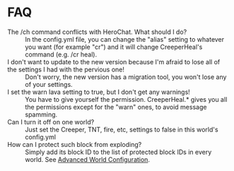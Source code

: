 FAQ
===

<dl>
  <dt> The /ch command conflicts with HeroChat. What should I do? </dt>
  <dd>In the config.yml file, you can change the "alias" setting to whatever you want (for example "cr") and it will change CreeperHeal's command (e.g. /cr heal).</dd>

<dt>I don't want to update to the new version because I'm afraid to lose all of the settings I had with the pervious one! </dt>
<dd>Don't worry, the new version has a migration tool, you won't lose any of your settings.</dd>

<dt>I set the warn lava setting to true, but I don't get any warnings!</dt>
<dd>You have to give yourself the permission. CreeperHeal.* gives you all the permissions except for the "warn" ones, to avoid message spamming.</dd>

<dt>Can I turn it off on one world?</dt>
<dd>Just set the Creeper, TNT, fire, etc, settings to false in this world's config.yml</dd>

<dt>How can I protect such block from exploding?</dt>
<dd>Simply add its block ID to the list of protected block IDs in every world. See <a href="advanced-world-configuration">Advanced World Configuration</a>.</dd>
</dl>

